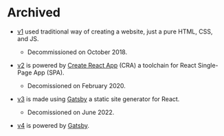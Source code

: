 # Archived

- [v1](v1/) used traditional way of creating a website, just a pure HTML, CSS, and JS. 

  - Decommissioned on October 2018.

- [v2](v2/) is powered by [Create React App](https://create-react-app.dev/) (CRA) a toolchain for React Single-Page App (SPA).

  - Decomissioned on February 2020.

- [v3](v3/) is made using [Gatsby](https://www.gatsbyjs.org/) a static site generator for React.

  - Decomissioned on June 2022.

- [v4](v4/) is powered by [Gatsby](https://www.gatsbyjs.org/).
